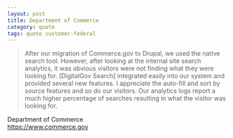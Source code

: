 ```yaml
---
layout: post
title: Department of Commerce
category: quote
tags: quote customer-federal
---
```


> After our migration of Commerce.gov to Drupal, we used the native search tool. However, after looking at the internal site search analytics, it was obvious visitors were not finding what they were looking for. [DigitalGov Search] integrated easily into our system and provided several new features. I appreciate the auto-fill and sort by source features and so do our visitors. Our analytics logs report a much higher percentage of searches resulting in what the visitor was looking for.

Department of Commerce  
<https://www.commerce.gov>
